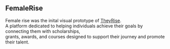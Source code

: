 ## FemaleRise
Female rise was the inital visual prototype of <a href="theyrise.eu" target="_blank">TheyRise</a>.<br>
A platform dedicated to helping individuals achieve their goals by connecting them with scholarships, <br>
grants, awards, and courses designed to support their journey and promote their talent.
